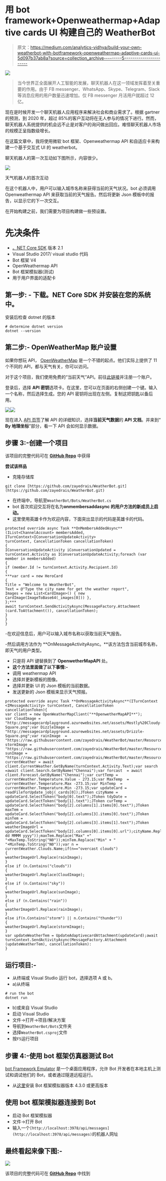 # 用 bot framework+Openweathermap+Adaptive cards UI 构建自己的 WeatherBot

> 原文：<https://medium.com/analytics-vidhya/build-your-own-weatherbot-with-botframework-openweathermap-adaptive-cards-ui-5d097b37ab8a?source=collection_archive---------5----------------------->

![](img/6e53611920df519f574378d63181e12a.png)

> 当今世界正全面展开人工智能的发展，聊天机器人在这一领域发挥着至关重要的作用。由于 FB messenger、WhatsApp、Skype、Telegram、Slack 等消息应用的用户数量迅速增加。仅 FB messenger 月活用户就超过 12 亿。

现在是时候开发一个聊天机器人应用程序来解决社会和商业需求了。根据 gartner 的预测，到 2020 年，超过 85%的客户互动将在无人参与的情况下进行。然而，聊天机器人系统提供的机会远不止是对客户的询问做出回应。难怪聊天机器人市场的规模正呈指数级增长。

在这篇文章中，我将使用微软 bot 框架、Openweathermap API 和自适应卡来构建一个基于交互式 UI 的 weatherbot。

聊天机器人的第一次互动如下图所示，内容很少。

![](img/5cd8e748b458d3e3190d960ce9ed67bd.png)

天气机器人的首次互动

在这个机器人中，用户可以输入城市名称来获得当前的天气状况。bot 必须调用 Openweathermap API 来获取当前的天气报告。然后将更新 Json 模板中的报告，以显示它的下一次交互。

在开始构建之前，我们需要为项目构建做一些预设置。

# 先决条件

*   [。NET Core SDK](https://dotnet.microsoft.com/download) 版本 2.1
*   Visual Studio 2017/ visual studio 代码
*   Bot 框架 V4
*   OpenWeathermap API
*   Bot 框架模拟器(测试)
*   用于用户界面的适配卡

## **第一步:** - **下载。NET Core SDK 并安装在您的系统中。**

安装后检查 dotnet 的版本

```
# determine dotnet version
dotnet --version
```

## **第二步:-** **OpenWeatherMap 账户设置**

如果你想玩 API， [OpenWeatherMap](https://openweathermap.org/api) 是一个不错的起点。他们实际上提供了 11 个不同的 API，都与天气有关，你可以访问。

对于这个项目，我们使用免费的“当前天气”API。前往[此链接](https://openweathermap.org/appid)并注册一个账户。

登录后，选择 **API 密钥**选项卡。在这里，您可以在页面的右侧创建一个键。输入一个名称，然后选择生成。您的 API 密钥将出现在左侧。复制这把钥匙以备后用。

![](img/0e9eb01649023cc9eb0c171c0a7e1bf6.png)![](img/1388c65ade7655daf394e30cf22023c8.png)

现在进入 [API 页签](https://openweathermap.org/api)了解 API 的详细知识，选择**当前天气数据**的 **API 文档**。并来到“ **By 地理坐标**”部分，看一下 API 会如何显示数据。

## **步骤 3:-创建一个项目**

该项目的完整代码可在 [**GitHub Repo**](https://github.com/zayedrais/WeatherBot) 中获得

**尝试该样品**

*   克隆存储库

```
git clone [https://github.com/zayedrais/WeatherBot.git](https://github.com/zayedrais/WeatherBot.git)
```

*   在终端中，导航至`WeatherBot/Bots/WeatherBot.cs`
*   bot 首次欢迎交互将在名为**onmembersaddasync 的用户方法的新成员上启动。**
*   这里使用英雄卡作为欢迎内容，下面突出显示的代码是英雄卡的代码。

```
protected override async Task **OnMembersAddedAsync**
(IList<ChannelAccount> membersAdded, ITurnContext<IConversationUpdateActivity> 
turnContext, CancellationToken cancellationToken)
{
IConversationUpdateActivity iConversationUpdated = turnContext.Activity as IConversationUpdateActivity;foreach (var member in membersAdded)
{
if (member.Id != turnContext.Activity.Recipient.Id)
{
***var card = new HeroCard
{
Title = "Welcome to WeatherBot",
Text = @"Type the city name for get the weather report",
Images = new List<CardImage>() { new CardImage(ImageToBase64(_images[0])) },
};***
await turnContext.SendActivityAsync(MessageFactory.Attachment
(card.ToAttachment()), cancellationToken);
}
}
}
```

-在欢迎信息后，用户可以输入城市名称以获取当前天气报告。

-然后调用方法作为 **OnMessageActivityAsync。**该方法包含当前城市名称，即天气的用户类型。

*   只是将 API 键替换到了 **OpenwetherMapAPI** 处。
*   **这个方法里面做了以下事情:-**
*   调用 weathermap API
*   选择并更新模板的图像。
*   选择并更新 UI 的 Json 模板的当前数据。
*   发送更新的 Json 模板来显示天气预报。

```
protected override async Task **OnMessageActivityAsync**(ITurnContext
<IMessageActivity> turnContext, CancellationToken
cancellationToken){
var client = new OpenWeatherMapClient("**OpenwetherMapAPI**");
var CloudImage = "http://messagecardplayground.azurewebsites.net/assets/Mostly%20Cloudy-Square.png";var DizzleImage = "http://messagecardplayground.azurewebsites.net/assets/Drizzle-Square.png";var rainImage  = "https://raw.githubusercontent.com/zayedrais/WeatherBot/master/Resources/rain.png";var stormImage = "https://raw.githubusercontent.com/zayedrais/WeatherBot/master/Resources/storm.png";var sunImage = "https://raw.githubusercontent.com/zayedrais/WeatherBot/master/Resources/sun.png";var currentWeather = await client.CurrentWeather.GetByName(turnContext.Activity.Text);var search =await client.Search.GetByName("Chennai");var forcast  = await client.Forecast.GetByName("Chennai");var curtTemp = currentWeather.Temperature.Value - 273.15;var MaxTemp  = currentWeather.Temperature.Max -273.15;var MinTemp  = currentWeather.Temperature.Min -273.15;var updateCard = readFileforUpdate_jobj(_cards[0]);JToken cityName = updateCard.SelectToken("body[0].text");JToken tdyDate = updateCard.SelectToken("body[1].text");JToken curTemp = updateCard.SelectToken("body[2].columns[1].items[0].text");JToken maxTem = updateCard.SelectToken("body[2].columns[3].items[0].text");JToken minTem = updateCard.SelectToken("body[2].columns[3].items[1].text");JToken weatherImageUrl = updateCard.SelectToken("body[2].columns[0].items[0].url");cityName.Replace(currentWeather.City.Name);curTemp.Replace(curtTemp.ToString("N0"));tdyDate.Replace(DateTime.Now.ToString("dddd, dd MMMM yyyy"));maxTem.Replace("Max" +" "+MaxTemp.ToString("N0"));minTem.Replace("Min" + " "+MinTemp.ToString("N0"));var n = currentWeather.Clouds.Name;if(n=="overcast clouds")
{
weatherImageUrl.Replace(rainImage);
}
else if (n.Contains("clouds"))
{
weatherImageUrl.Replace(CloudImage);
}
else if (n.Contains("sky"))
{
weatherImageUrl.Replace(sunImage);
}
else if (n.Contains("rain"))
{
weatherImageUrl.Replace(rainImage);
}
else if(n.Contains("storm") || n.Contains("thunder"))
{
weatherImageUrl.Replace(stormImage);
}
var updateWeatherTem = UpdateAdaptivecardAttachment(updateCard);await turnContext.SendActivityAsync(MessageFactory.Attachment
(updateWeatherTem), cancellationToken):
}
```

## 运行项目:-

*   从终端或 Visual Studio 运行 bot，选择选项 A 或 b。
*   a)从终端

```
# run the bot 
dotnet run
```

*   b)或来自 Visual Studio
*   启动 Visual Studio
*   文件->打开->项目/解决方案
*   导航到`WeatherBot/Bots`文件夹
*   选择`WeatherBot.csproj`文件
*   按`F5`运行项目

## 步骤 4:-使用 bot 框架仿真器测试 Bot

[bot Framework Emulator](https://github.com/microsoft/botframework-emulator) 是一个桌面应用程序，允许 Bot 开发者在本地主机上测试和调试他们的 Bot，或者通过隧道远程运行。

*   从[这里](https://github.com/Microsoft/BotFramework-Emulator/releases)安装 Bot 框架模拟器版本 4.3.0 或更高版本

## 使用 bot 框架模拟器连接到 Bot

*   启动 Bot 框架模拟器
*   文件->打开 Bot
*   输入一个`[http://localhost:3978/api/messages](http://localhost:3978/api/messages)`的机器人网址

## 最终看起来像下图:-

![](img/0222688a6efe17e99cbfef4f7706dc52.png)

该项目的完整代码可在 [**GitHub Repo**](https://github.com/zayedrais/WeatherBot) 中找到